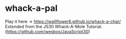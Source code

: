 # whack-a-pal
Play it here -> https://wallflower6.github.io/whack-a-char/ 
<br>
Extended from the JS30 Whack-A-Mole Tutorial.
(https://github.com/wesbos/JavaScript30)
